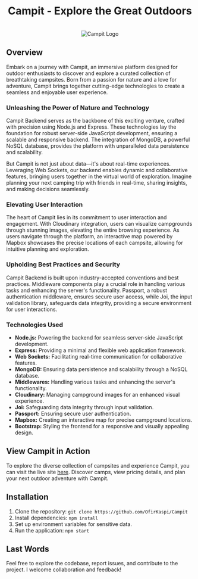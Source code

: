 <h1 align="center">Campit - Explore the Great Outdoors</h1>

<p align="center">
  <br/>
  <img width="full-width" src="https://images.unsplash.com/photo-1559521783-1d1599583485?ixlib=rb-1.2.1&ixid=eyJhcHBfaWQiOjEyMDd9&auto=format&fit=crop&w=1950&q=80" alt="Campit Logo" />
</p>

## Overview

Embark on a journey with Campit, an immersive platform designed for outdoor enthusiasts to discover and explore a curated collection of breathtaking campsites. Born from a passion for nature and a love for adventure, Campit brings together cutting-edge technologies to create a seamless and enjoyable user experience.

### Unleashing the Power of Nature and Technology

Campit Backend serves as the backbone of this exciting venture, crafted with precision using Node.js and Express. These technologies lay the foundation for robust server-side JavaScript development, ensuring a scalable and responsive backend. The integration of MongoDB, a powerful NoSQL database, provides the platform with unparalleled data persistence and scalability.

But Campit is not just about data—it's about real-time experiences. Leveraging Web Sockets, our backend enables dynamic and collaborative features, bringing users together in the virtual world of exploration. Imagine planning your next camping trip with friends in real-time, sharing insights, and making decisions seamlessly.

### Elevating User Interaction

The heart of Campit lies in its commitment to user interaction and engagement. With Cloudinary integration, users can visualize campgrounds through stunning images, elevating the entire browsing experience. As users navigate through the platform, an interactive map powered by Mapbox showcases the precise locations of each campsite, allowing for intuitive planning and exploration.

### Upholding Best Practices and Security

Campit Backend is built upon industry-accepted conventions and best practices. Middleware components play a crucial role in handling various tasks and enhancing the server's functionality. Passport, a robust authentication middleware, ensures secure user access, while Joi, the input validation library, safeguards data integrity, providing a secure environment for user interactions.

### Technologies Used

- **Node.js:** Powering the backend for seamless server-side JavaScript development.
- **Express:** Providing a minimal and flexible web application framework.
- **Web Sockets:** Facilitating real-time communication for collaborative features.
- **MongoDB:** Ensuring data persistence and scalability through a NoSQL database.
- **Middlewares:** Handling various tasks and enhancing the server's functionality.
- **Cloudinary:** Managing campground images for an enhanced visual experience.
- **Joi:** Safeguarding data integrity through input validation.
- **Passport:** Ensuring secure user authentication.
- **Mapbox:** Creating an interactive map for precise campground locations.
- **Bootstrap:** Styling the frontend for a responsive and visually appealing design.

## View Campit in Action

To explore the diverse collection of campsites and experience Campit, you can visit the live site [here](https://yelp-camp-2a86.onrender.com). Discover camps, view pricing details, and plan your next outdoor adventure with Campit.

## Installation

1. Clone the repository: `git clone https://github.com/OfirKaspi/Campit`
2. Install dependencies: `npm install`
3. Set up environment variables for sensitive data.
4. Run the application: `npm start`

## Last Words

Feel free to explore the codebase, report issues, and contribute to the project. I welcome collaboration and feedback!
